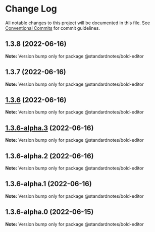 # Change Log

All notable changes to this project will be documented in this file.
See [Conventional Commits](https://conventionalcommits.org) for commit guidelines.

## 1.3.8 (2022-06-16)

**Note:** Version bump only for package @standardnotes/bold-editor

## 1.3.7 (2022-06-16)

**Note:** Version bump only for package @standardnotes/bold-editor

## [1.3.6](https://github.com/standardnotes/app/compare/@standardnotes/bold-editor@1.3.6-alpha.3...@standardnotes/bold-editor@1.3.6) (2022-06-16)

**Note:** Version bump only for package @standardnotes/bold-editor

## [1.3.6-alpha.3](https://github.com/standardnotes/app/compare/@standardnotes/bold-editor@1.3.6-alpha.2...@standardnotes/bold-editor@1.3.6-alpha.3) (2022-06-16)

**Note:** Version bump only for package @standardnotes/bold-editor

## 1.3.6-alpha.2 (2022-06-16)

**Note:** Version bump only for package @standardnotes/bold-editor

## 1.3.6-alpha.1 (2022-06-16)

**Note:** Version bump only for package @standardnotes/bold-editor

## 1.3.6-alpha.0 (2022-06-15)

**Note:** Version bump only for package @standardnotes/bold-editor
